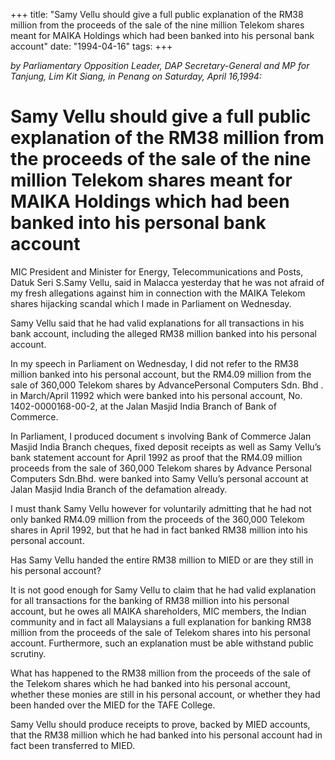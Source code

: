 +++ 
title: "Samy Vellu should give a full public explanation of the RM38 million from the proceeds of the sale of the nine million Telekom shares meant for MAIKA Holdings which had been banked into his personal bank account"
date: "1994-04-16"
tags:
+++

_by Parliamentary Opposition Leader, DAP Secretary-General and MP for Tanjung, Lim Kit Siang, in Penang on Saturday, April 16,1994:_

# Samy Vellu should give a full public explanation of the RM38 million from the proceeds of the sale of the nine million Telekom shares meant for MAIKA Holdings which had been banked into his personal bank account 

MIC President and Minister for Energy, Telecommunications and Posts, Datuk Seri S.Samy Vellu, said in Malacca yesterday that he was not afraid of my fresh allegations against him in connection with the MAIKA Telekom shares hijacking scandal which I made in Parliament on Wednesday.</u>

Samy Vellu said that he had valid explanations for all transactions in his bank account, including the alleged RM38 million banked into his personal account.

In my speech in Parliament on Wednesday, I did not refer to the RM38 million banked into his personal account, but the RM4.09 million from the sale of 360,000 Telekom shares by AdvancePersonal Computers Sdn. Bhd . in March/April 11992 which were banked into his personal account, No. 1402-0000168-00-2, at the Jalan Masjid India Branch of Bank of Commerce.

In Parliament, I produced document s involving Bank of Commerce Jalan Masjid India Branch cheques, fixed deposit receipts as well as Samy Vellu’s bank statement account for April 1992 as proof that the RM4.09 million proceeds from the sale of 360,000 Telekom shares by Advance Personal Computers Sdn.Bhd. were banked into Samy Vellu’s personal account at Jalan Masjid India Branch of the defamation already.

I must thank Samy Vellu however for voluntarily admitting that he had not only banked RM4.09 million from the proceeds of the 360,000 Telekom shares in April 1992, but that he had in fact banked RM38 million into his personal account.

Has Samy Vellu handed the entire RM38 million to MIED or are they still in his personal account?

It is not good enough for Samy Vellu to claim that he had valid explanation for all transactions for the banking of RM38 million into his personal account, but he owes all MAIKA shareholders, MIC members, the Indian community and in fact all Malaysians a full explanation for banking RM38 million from the proceeds of the sale of Telekom shares into his personal account. Furthermore, such an explanation must be able withstand public scrutiny.

What has happened to the RM38 million from the proceeds of the sale of the Telekom shares which he had banked into his personal account, whether these monies are still in his personal account, or whether they had been handed over the MIED for the TAFE College.

Samy Vellu should produce receipts to prove, backed by MIED accounts, that the RM38 million which he had banked into his personal account had in fact been transferred to MIED.
 
